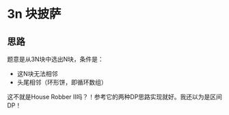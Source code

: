 # 3n 块披萨

## 思路

题意是从3N块中选出N块，条件是：

- 这N块无法相邻
- 头尾相邻（环形饼，即循环数组）

这不就是House Robber II吗？！参考它的两种DP思路实现就好。我还以为是区间DP！
